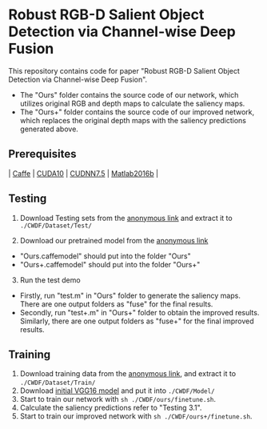 # Robust RGB-D Salient Object Detection via Channel-wise Deep Fusion

This repository contains code for paper "Robust RGB-D Salient Object Detection via Channel-wise Deep Fusion".
* The "Ours" folder contains the source code of our network, which utilizes original RGB and depth maps to calculate the saliency maps.
* The "Ours+" folder contains the source code of our improved network, which replaces the original depth maps with the saliency predictions generated above.

## Prerequisites
| [Caffe](https://github.com/BVLC/caffe) | [CUDA10](https://developer.nvidia.com/cuda-downloads) | [CUDNN7.5](https://docs.nvidia.com/deeplearning/sdk/cudnn-install/) | [Matlab2016b](https://www.mathworks.com/) |

## Testing
1. Download Testing sets from the [anonymous link](abc) and extract it to `./CWDF/Dataset/Test/`

2. Download our pretrained model from the [anonymous link](abc)
* "Ours.caffemodel" should put into the folder "Ours"
* "Ours+.caffemodel" should put into the folder "Ours+"

3. Run the test demo
* Firstly, run "test.m" in "Ours" folder to generate the saliency maps. There are one output folders as "fuse" for the final results.
* Secondly, run "test+.m" in "Ours+" folder to obtain the improved results. Similarly, there are one output folders as "fuse+" for the final improved results.

## Training
1. Download training data from the [anonymous link](abc), and extract it to `./CWDF/Dataset/Train/`
2. Download [initial VGG16 model](http://www.robots.ox.ac.uk/~vgg/software/very_deep/caffe/VGG_ILSVRC_16_layers.caffemodel) and put it into `./CWDF/Model/`
3. Start to train our network with `sh ./CWDF/ours/finetune.sh`.
4. Calculate the saliency predictions refer to "Testing 3.1".
5. Start to train our improved network with `sh ./CWDF/ours+/finetune.sh`.
